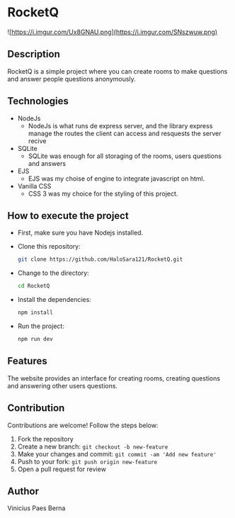 # RocketQ

![https://i.imgur.com/Ux8GNAU.png](https://i.imgur.com/SNszwuw.png)

## Description
RocketQ is a simple project where you can create rooms to make questions and answer people questions anonymously. <br/>

## Technologies
- NodeJs
  - NodeJs is what runs de express server, and the library express manage the routes the client can access and resquests the server recive
- SQLite
  - SQLite was enough for all storaging of the rooms, users questions and answers
- EJS
  - EJS was my choise of engine to integrate javascript on html.
- Vanilla CSS
  - CSS 3 was my choice for the styling of this project.

## How to execute the project
- First, make sure you have Nodejs installed.

- Clone this repository:
   ```bash
   git clone https://github.com/HaloSara121/RocketQ.git

- Change to the directory:
   ```bash
   cd RocketQ

- Install the dependencies:
   ```bash
   npm install

- Run the project:
   ```bash
   npm run dev   

## Features
The website provides an interface for creating rooms, creating questions and answering other users questions.

## Contribution
Contributions are welcome! Follow the steps below:

1. Fork the repository
2. Create a new branch: `git checkout -b new-feature`
3. Make your changes and commit: `git commit -am 'Add new feature'`
4. Push to your fork: `git push origin new-feature`
5. Open a pull request for review

## Author
Vinicius Paes Berna
